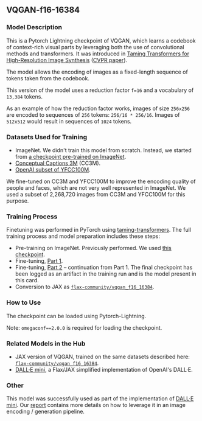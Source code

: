## VQGAN-f16-16384

### Model Description

This is a Pytorch Lightning checkpoint of VQGAN, which learns a codebook of context-rich visual parts by leveraging both the use of convolutional methods and transformers. It was introduced in [Taming Transformers for High-Resolution Image Synthesis](https://compvis.github.io/taming-transformers/) ([CVPR paper](https://openaccess.thecvf.com/content/CVPR2021/html/Esser_Taming_Transformers_for_High-Resolution_Image_Synthesis_CVPR_2021_paper.html)).

The model allows the encoding of images as a fixed-length sequence of tokens taken from the codebook.

This version of the model uses a reduction factor `f=16` and a vocabulary of `13,384` tokens.

As an example of how the reduction factor works, images of size `256x256` are encoded to sequences of `256` tokens: `256/16 * 256/16`. Images of `512x512` would result in sequences of `1024` tokens.

### Datasets Used for Training

* ImageNet. We didn't train this model from scratch. Instead, we started from [a checkpoint pre-trained on ImageNet](https://heibox.uni-heidelberg.de/d/a7530b09fed84f80a887/).
* [Conceptual Captions 3M](https://ai.google.com/research/ConceptualCaptions/) (CC3M).
* [OpenAI subset of YFCC100M](https://github.com/openai/CLIP/blob/main/data/yfcc100m.md).

We fine-tuned on CC3M and YFCC100M to improve the encoding quality of people and faces, which are not very well represented in ImageNet. We used a subset of 2,268,720 images from CC3M and YFCC100M for this purpose.

### Training Process

Finetuning was performed in PyTorch using [taming-transformers](https://github.com/CompVis/taming-transformers). The full training process and model preparation includes these steps:

* Pre-training on ImageNet. Previously performed. We used [this checkpoint](https://heibox.uni-heidelberg.de/d/a7530b09fed84f80a887).
* Fine-tuning, [Part 1](https://wandb.ai/wandb/hf-flax-dalle-mini/runs/2021-07-09T15-33-11_dalle_vqgan?workspace=user-borisd13).
* Fine-tuning, [Part 2](https://wandb.ai/wandb/hf-flax-dalle-mini/runs/2021-07-09T21-42-07_dalle_vqgan?workspace=user-borisd13) – continuation from Part 1. The final checkpoint has been logged as an artifact in the training run and is the model present in this card.
* Conversion to JAX as [`flax-community/vqgan_f16_16384`](https://huggingface.co/flax-community/vqgan_f16_16384).

### How to Use

The checkpoint can be loaded using Pytorch-Lightning.

Note: `omegaconf==2.0.0` is required for loading the checkpoint.

### Related Models in the Hub

* JAX version of VQGAN, trained on the same datasets described here: [`flax-community/vqgan_f16_16384`](https://huggingface.co/flax-community/vqgan_f16_16384).
* [DALL·E mini](https://huggingface.co/flax-community/dalle-mini), a Flax/JAX simplified implementation of OpenAI's DALL·E.

### Other

This model was successfully used as part of the implementation of [DALL·E mini](https://github.com/borisdayma/dalle-mini). Our [report](https://wandb.ai/dalle-mini/dalle-mini/reports/DALL-E-mini--Vmlldzo4NjIxODA) contains more details on how to leverage it in an image encoding / generation pipeline.
